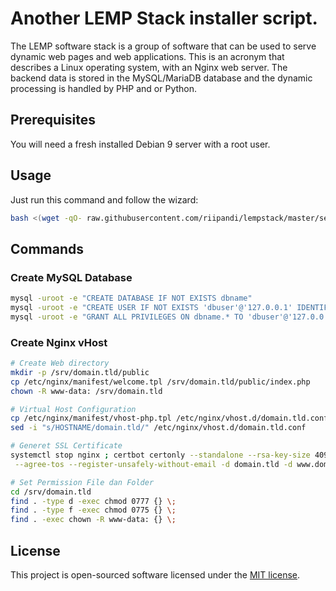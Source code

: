 # Another LEMP Stack installer script.

The LEMP software stack is a group of software that can be used to
serve dynamic web pages and web applications. This is an acronym
that describes a Linux operating system, with an Nginx web server.
The backend data is stored in the MySQL/MariaDB database and the
dynamic processing is handled by PHP and or Python.

## Prerequisites

You will need a fresh installed Debian 9 server with a root user.

## Usage

Just run this command and follow the wizard:

```bash
bash <(wget -qO- raw.githubusercontent.com/riipandi/lempstack/master/setup.sh)
```

## Commands

### Create MySQL Database

```bash
mysql -uroot -e "CREATE DATABASE IF NOT EXISTS dbname"
mysql -uroot -e "CREATE USER IF NOT EXISTS 'dbuser'@'127.0.0.1' IDENTIFIED BY 'dbpass'"
mysql -uroot -e "GRANT ALL PRIVILEGES ON dbname.* TO 'dbuser'@'127.0.0.1'; FLUSH PRIVILEGES"
```

### Create Nginx vHost

```bash
# Create Web directory
mkdir -p /srv/domain.tld/public
cp /etc/nginx/manifest/welcome.tpl /srv/domain.tld/public/index.php
chown -R www-data: /srv/domain.tld

# Virtual Host Configuration
cp /etc/nginx/manifest/vhost-php.tpl /etc/nginx/vhost.d/domain.tld.conf
sed -i "s/HOSTNAME/domain.tld/" /etc/nginx/vhost.d/domain.tld.conf

# Generet SSL Certificate
systemctl stop nginx ; certbot certonly --standalone --rsa-key-size 4096 \
 --agree-tos --register-unsafely-without-email -d domain.tld -d www.domain.tld

# Set Permission File dan Folder
cd /srv/domain.tld
find . -type d -exec chmod 0777 {} \;
find . -type f -exec chmod 0775 {} \;
find . -exec chown -R www-data: {} \;
```

## License

This project is open-sourced software licensed under the
[MIT license](https://opensource.org/licenses/MIT).
